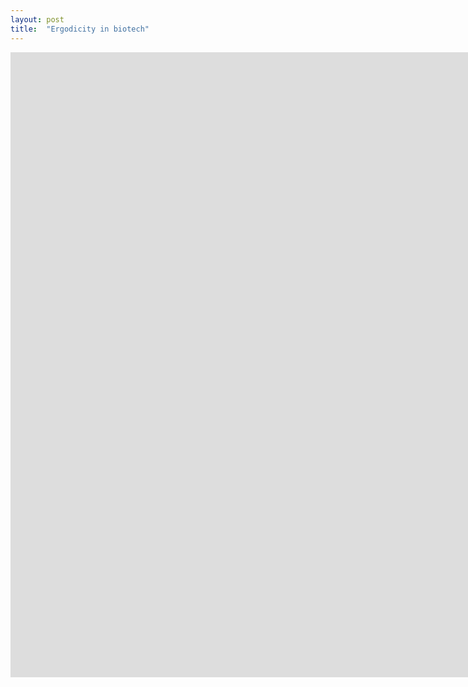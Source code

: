 ```yaml
---
layout: post
title:  "Ergodicity in biotech"
---
```


<iframe src="https://biotech-outcome-simulations.herokuapp.com/" height="1000" width="2000" align="middle" frameBorder="0"></iframe>